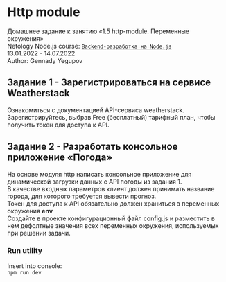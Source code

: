 # Http module
Домашнее задание к занятию «1.5 http-module. Переменные окружения»  
Netology Node.js course: [`Backend-разработка на Node.js`](https://netology.ru/programs/nodejs)  
13.01.2022 - 14.07.2022  
Author: Gennady Yegupov

## Задание 1 - Зарегистрироваться на сервисе Weatherstack
Ознакомиться с документацией API-сервиса weatherstack.  
Зарегистрируйтесь, выбрав Free (бесплатный) тарифный план, чтобы получить токен для доступа к API.

## Задание 2 - Разработать консольное приложение «Погода»
На основе модуля http написать консольное приложение для динамической загрузки данных с API погоды из задания 1.  
В качестве входных параметров клиент должен принимать название города, для которого требуется вывести прогноз.  
Токен для доступа к API обязательно должен храниться в переменных окружения **env**  
Создайте в проекте конфигурационный файл config.js и разместить в нем дефолтные значения всех переменных окружения, используемых при решении задачи.

### Run utility
Insert into console:  
`npm run dev`
